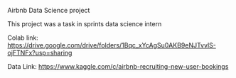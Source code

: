 Airbnb Data Science project

This project was a task in sprints data science intern

Colab link: https://drive.google.com/drive/folders/1Bqc_xYcAgSu0AKB9eNJTvvlS-ojFTNFx?usp=sharing

Data Link: https://www.kaggle.com/c/airbnb-recruiting-new-user-bookings
